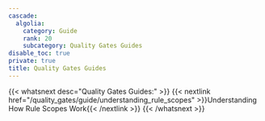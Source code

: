 ```yaml
---
cascade:
  algolia:
    category: Guide
    rank: 20
    subcategory: Quality Gates Guides
disable_toc: true
private: true
title: Quality Gates Guides
---
```


{{< whatsnext desc="Quality Gates Guides:" >}}
    {{< nextlink href="/quality_gates/guide/understanding_rule_scopes" >}}Understanding How Rule Scopes Work{{< /nextlink >}}
{{< /whatsnext >}}